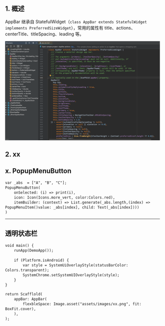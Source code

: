 ## 1. 概述

AppBar 继承自 StatefulWidget（`class AppBar extends StatefulWidget implements PreferredSizeWidget`），常用的属性有 title、actions、centerTitle、titleSpacing、leading 等。

![](../images/ch2/AppBar-class.png)

## 2. xx




## x. PopupMenuButton

```
var _abs  = ["A", "B", "C"];
PopupMenuButton(
    onSelected: (i) => print(i),
    icon: Icon(Icons.more_vert, color:Colors.red),
    itemBuilder: (context) => List.generate(_abs.length,(index) => PopupMenuItem()value: _abs[index], child: Text(_abs[index]))) 
)
```

---

## 透明状态栏

```
void main() {
    runApp(DemoApp());
    
    if (Platform.isAndroid) {
        var style = SystemUiOverlayStyle(statusBarColor: Colors.transparent);
        SystemChrome.setSystemUIOverlayStyle(style);
    }
}
```

```
return Scafflold(
    appBar: AppBar(
        flexbleSpace: Image.asset("assets/images/xx.png", fit: BoxFit.cover),
    ),
);
```
